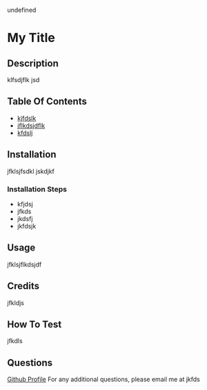 undefined
# My Title
## Description

klfsdjflk jsd
## Table Of Contents

- [kjfdslk](#kjfdslk)
- [jflkdsjdflk](#jflkdsjdflk)
- [kfdslj](#kfdslj)

## Installation

jfklsjfsdkl jskdjkf
### Installation Steps

- kfjdsj
- jfkds
- jkdsfj
- jkfdsjk

## Usage

jfklsjflkdsjdf
## Credits

jfkldjs
## How To Test

jfkdls

## Questions

[Github Profile](https://github.com/jfdks)
For any additional questions, please email me at jkfds
